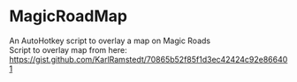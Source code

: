 # MagicRoadMap
An AutoHotkey script to overlay a map on Magic Roads</br>
Script to overlay map from here: https://gist.github.com/KarlRamstedt/70865b52f85f1d3ec42424c92e866401
